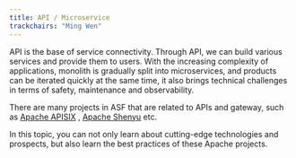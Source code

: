 ```yaml
---
title: API / Microservice
trackchairs: "Ming Wen"
---
```

API is the base of service connectivity. Through API, we can build various services and provide them to users. With the increasing complexity of applications, monolith is gradually split into microservices, and products can be iterated quickly at the same time, it also brings technical challenges in terms of safety, maintenance and observability.

There are many projects in ASF that are related to APIs and gateway, such as  [Apache APISIX](https://apisix.apache.org/) , [Apache Shenyu](https://dubbo.apache.org/) etc.

In this topic, you can not only learn about cutting-edge technologies and prospects, but also learn the best practices of these Apache projects.

